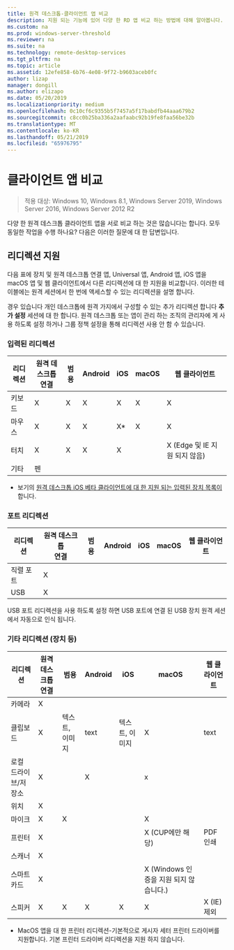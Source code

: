 ```yaml
---
title: 원격 데스크톱-클라이언트 앱 비교
description: 지원 되는 기능에 있어 다양 한 RD 앱 비교 하는 방법에 대해 알아봅니다.
ms.custom: na
ms.prod: windows-server-threshold
ms.reviewer: na
ms.suite: na
ms.technology: remote-desktop-services
ms.tgt_pltfrm: na
ms.topic: article
ms.assetid: 12efe858-6b76-4e08-9f72-b9603aceb0fc
author: lizap
manager: dongill
ms.author: elizapo
ms.date: 05/20/2019
ms.localizationpriority: medium
ms.openlocfilehash: 0c10cf6c9355b5f7457a5f17babdfb44aaa679b2
ms.sourcegitcommit: c8cc0b25ba336a2aafaabc92b19fe8faa56be32b
ms.translationtype: MT
ms.contentlocale: ko-KR
ms.lasthandoff: 05/21/2019
ms.locfileid: "65976795"
---
```

# <a name="compare-the-client-apps"></a>클라이언트 앱 비교

>적용 대상: Windows 10, Windows 8.1, Windows Server 2019, Windows Server 2016, Windows Server 2012 R2

다양 한 원격 데스크톱 클라이언트 앱을 서로 비교 하는 것은 많습니다는 합니다. 모두 동일한 작업을 수행 하나요? 다음은 이러한 질문에 대 한 답변입니다.

## <a name="redirection-support"></a>리디렉션 지원

다음 표에 장치 및 원격 데스크톱 연결 앱, Universal 앱, Android 앱, iOS 앱을 macOS 앱 및 웹 클라이언트에서 다른 리디렉션에 대 한 지원을 비교합니다. 이러한 테이블에는 원격 세션에서 한 번에 액세스할 수 있는 리디렉션을 설명 합니다. 

경우 있습니다 개인 데스크톱에 원격 가지에서 구성할 수 있는 추가 리디렉션 합니다 **추가 설정** 세션에 대 한 합니다. 원격 데스크톱 또는 앱이 관리 하는 조직의 관리자에 게 사용 하도록 설정 하거나 그룹 정책 설정을 통해 리디렉션 사용 안 함 수 있습니다.

### <a name="input-redirection"></a>입력된 리디렉션

| 리디렉션 | 원격 데스크톱<br> 연결 | 범용 | Android | iOS | macOS | 웹 클라이언트 |
|-------------|-------------------------------|-----------|---------|-----|-------|------------|
| 키보드    | X                             | X         | X       | X   | X     | X          |
| 마우스       | X                             | X         | X       | X*    | X     | X          |
| 터치       | X                             | X         | X       | X   |       | X (Edge 및 IE 지원 되지 않음) |
| 기타       | 펜                           |           |         |     |       |            |
* 보기의 [원격 데스크톱 iOS 베타 클라이언트에 대 한 지원 되는 입력된 장치 목록이](remote-desktop-ios.md#supported-input-devices)합니다.

### <a name="port-redirection"></a>포트 리디렉션   

| 리디렉션 | 원격 데스크톱 <br>연결 | 범용 | Android | iOS | macOS | 웹 클라이언트 |
|-------------|-------------------------------|-----------|---------|-----|-------|------------|
| 직렬 포트 | X                             |           |         |     |       |            |
| USB         | X                             |           |         |     |       |            |

USB 포트 리디렉션을 사용 하도록 설정 하면 USB 포트에 연결 된 USB 장치 원격 세션에서 자동으로 인식 됩니다.

### <a name="other-redirection-devices-etc"></a>기타 리디렉션 (장치 등)



| 리디렉션         | 원격 데스크톱 연결 | 범용   | Android | iOS         | macOS                                    | 웹 클라이언트    |
|---------------------|---------------------------|-------------|---------|-------------|------------------------------------------|---------------|
| 카메라             | X                         |             |         |             |                                          |               |
| 클립보드           | X                         | 텍스트, 이미지 | text    | 텍스트, 이미지 | X                                        | text          |
| 로컬 드라이브/저장소 | X                         |             | X       |             | x                                        |               |
| 위치            | X                         |             |         |             |                                          |               |
| 마이크         | X                         |X            |         |             | X                                        |               |
| 프린터            | X                         |             |         |             | X (CUP에만 해당)                            | PDF 인쇄     |
| 스캐너            | X                         |             |         |             |                                          |               |
| 스마트 카드         | X                         |             |         |             | X (Windows 인증을 지원 되지 않습니다.) |               |
| 스피커            | X                         | X           | X       | X           | X                                        | X (IE) 제외 |

* MacOS 앱을 대 한 프린터 리디렉션-기본적으로 게시자 세터 프린터 드라이버를 지원합니다. 기본 프린터 드라이버 리디렉션을 지원 하지 않습니다.
